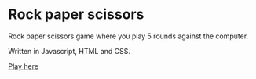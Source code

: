 # Rock paper scissors

Rock paper scissors game where you play 5 rounds against the computer.

Written in Javascript, HTML and CSS.

[Play here](https://laternat.github.io/rock-paper-scissors/)
